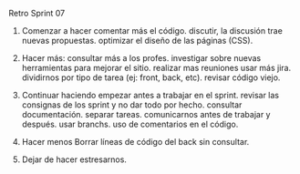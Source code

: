 Retro Sprint 07

1. Comenzar a hacer
comentar más el código.
discutir, la discusión trae nuevas propuestas.
optimizar el diseño de las páginas (CSS).

2. Hacer más:
consultar más a los profes.
investigar sobre nuevas herramientas para mejorar el sitio.
realizar mas reuniones
usar más jira.
dividirnos por tipo de tarea (ej: front, back, etc).
revisar código viejo.

3. Continuar haciendo
empezar antes a trabajar en el sprint.
revisar las consignas de los sprint y no dar todo por hecho.
consultar documentación.
separar tareas.
comunicarnos antes de trabajar y después.
usar branchs.
uso de comentarios en el código.

4. Hacer menos
Borrar líneas de código del back sin consultar.

5. Dejar de hacer
estresarnos.
